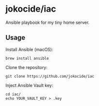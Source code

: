 # jokocide/iac

Ansible playbook for my tiny home server.

## Usage

Install Ansible (macOS):

```
brew install ansible
```

Clone the repository:

```
git clone https://github.com/jokocide/iac
```

Inject Ansible Vault key:

```
cd iac/
echo YOUR_VAULT_KEY > .key
```